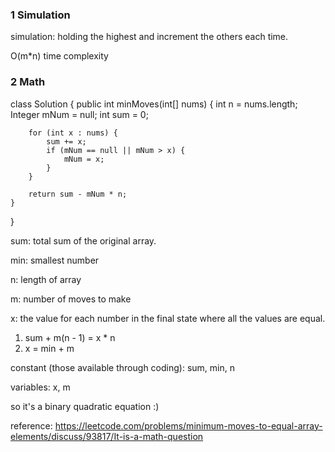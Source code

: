 ### 1 Simulation
simulation: holding the highest and increment the others each time. 

O(m*n) time complexity

### 2 Math
class Solution {
    public int minMoves(int[] nums) {
        int n = nums.length;
        Integer mNum = null;
        int sum = 0;
        
        for (int x : nums) {
            sum += x;
            if (mNum == null || mNum > x) {
                mNum = x;
            }
        }
        
        return sum - mNum * n; 
    }
}

sum: total sum of the original array.

min: smallest number

n: length of array

m: number of moves to make

x: the value for each number in the final state where all the values are equal.

1) sum + m(n - 1) = x * n
2) x = min + m

constant (those available through coding): sum, min, n

variables: x, m

so it's a binary quadratic equation :)

reference: https://leetcode.com/problems/minimum-moves-to-equal-array-elements/discuss/93817/It-is-a-math-question
